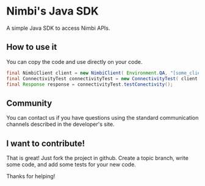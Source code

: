 # Nimbi's Java SDK
A simple Java SDK to access Nimbi APIs.

## How to use it
You can copy the code and use directly on your code.
```java
final NimbiClient client = new NimbiClient( Environment.QA, "[some_client_api_id]", "[some_client_api_key]" );
final ConnectivityTest connectivityTest = new ConnectivityTest( client );
final Response response = connectivityTest.testConectivity();
```

## Community
You can contact us if you have questions using the standard communication channels described in the developer's site.

## I want to contribute!
That is great! Just fork the project in github. Create a topic branch, write some code, and add some tests for your new code.

Thanks for helping!
